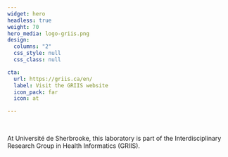 ```yaml
---
widget: hero
headless: true
weight: 70
hero_media: logo-griis.png
design:
  columns: "2"
  css_style: null
  css_class: null

cta:
  url: https://griis.ca/en/
  label: Visit the GRIIS website
  icon_pack: far
  icon: at

---
```

<br>

At Université de Sherbrooke, this laboratory is part of the Interdisciplinary Research Group in Health Informatics (GRIIS).

<br>
